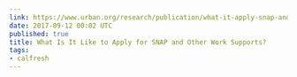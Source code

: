 ```yaml
---
link: https://www.urban.org/research/publication/what-it-apply-snap-and-other-work-supports
date: 2017-09-12 00:02 UTC
published: true
title: What Is It Like to Apply for SNAP and Other Work Supports?
tags:
- calfresh
---
```



